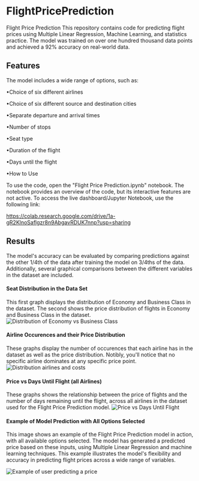 # FlightPricePrediction
Flight Price Prediction
This repository contains code for predicting flight prices using Multiple Linear Regression, Machine Learning, and statistics practice. The model was trained on over one hundred thousand data points and achieved a 92% accuracy on real-world data.

## Features

The model includes a wide range of options, such as:

•Choice of six different airlines

•Choice of six different source and destination cities

•Separate departure and arrival times

•Number of stops

•Seat type

•Duration of the flight

•Days until the flight

•How to Use

To use the code, open the "Flight Price Prediction.ipynb" notebook. The notebook provides an overview of the code, but its interactive features are not active. To access the live dashboard/Jupyter Notebook, use the following link:

https://colab.research.google.com/drive/1a-gR2KlnoSaflgzr8n9AbgavRDUK7nnp?usp=sharing


## Results

The model's accuracy can be evaluated by comparing predictions against the other 1/4th of the data after training the model on 3/4ths of the data. Additionally, several graphical comparisons between the different variables in the dataset are included.


#### Seat Distribution in the Data Set
This first graph displays the distribution of Economy and Business Class in the dataset. The second shows the price distribution of flights in Economy and Business Class in the dataset.
![Distribution of Economy vs Business Class](https://i.imgur.com/5jms2h2.png "Distribution of Economy vs Business Class")


#### Airline Occurences and their Price Distribution
These graphs display the number of occurences that each airline has in the dataset as well as the price distribution. Notibly, you'll notice that no specific airline dominates at any specific price point.
![Distribution airlines and costs](https://i.imgur.com/tANJc4G.png "Distribution of Airlines and costs")


#### Price vs Days Until Flight (all Airlines)
These graphs shows the relationship between the price of flights and the number of days remaining until the flight, across all airlines in the dataset used for the Flight Price Prediction model.
![Price vs Days Until Flight](https://i.imgur.com/1tQJrfs.png "Price vs Days Until Flights")


#### Example of Model Prediction with All Options Selected
This image shows an example of the Flight Price Prediction model in action, with all available options selected. The model has generated a predicted price based on these inputs, using Multiple Linear Regression and machine learning techniques. This example illustrates the model's flexibility and accuracy in predicting flight prices across a wide range of variables.

![Example of user predicting a price](https://i.imgur.com/u7yc8oj.png "Example of user predicting a price")
